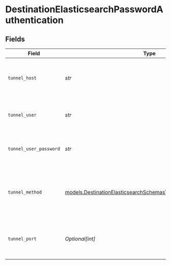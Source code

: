 # DestinationElasticsearchPasswordAuthentication


## Fields

| Field                                                                                                                                  | Type                                                                                                                                   | Required                                                                                                                               | Description                                                                                                                            | Example                                                                                                                                |
| -------------------------------------------------------------------------------------------------------------------------------------- | -------------------------------------------------------------------------------------------------------------------------------------- | -------------------------------------------------------------------------------------------------------------------------------------- | -------------------------------------------------------------------------------------------------------------------------------------- | -------------------------------------------------------------------------------------------------------------------------------------- |
| `tunnel_host`                                                                                                                          | *str*                                                                                                                                  | :heavy_check_mark:                                                                                                                     | Hostname of the jump server host that allows inbound ssh tunnel.                                                                       |                                                                                                                                        |
| `tunnel_user`                                                                                                                          | *str*                                                                                                                                  | :heavy_check_mark:                                                                                                                     | OS-level username for logging into the jump server host                                                                                |                                                                                                                                        |
| `tunnel_user_password`                                                                                                                 | *str*                                                                                                                                  | :heavy_check_mark:                                                                                                                     | OS-level password for logging into the jump server host                                                                                |                                                                                                                                        |
| `tunnel_method`                                                                                                                        | [models.DestinationElasticsearchSchemasTunnelMethodTunnelMethod](../models/destinationelasticsearchschemastunnelmethodtunnelmethod.md) | :heavy_check_mark:                                                                                                                     | Connect through a jump server tunnel host using username and password authentication                                                   |                                                                                                                                        |
| `tunnel_port`                                                                                                                          | *Optional[int]*                                                                                                                        | :heavy_minus_sign:                                                                                                                     | Port on the proxy/jump server that accepts inbound ssh connections.                                                                    | 22                                                                                                                                     |